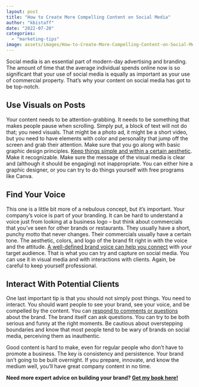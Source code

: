 ```yaml
---
layout: post
title: "How to Create More Compelling Content on Social Media"
author: "kbistaff"
date: "2022-07-20"
categories: 
  - "marketing-tips"
image: assets/images/How-to-Create-More-Compelling-Content-on-Social-Media.jpg
---
```


Social media is an essential part of modern-day advertising and branding. The amount of time that the average individual spends online now is so significant that your use of social media is equally as important as your use of commercial property. That’s why your content on social media has got to be top-notch.

## **Use Visuals on Posts**

Your content needs to be attention-grabbing. It needs to be something that makes people pause when scrolling. Simply put, a block of text will not do that; you need visuals. That might be a photo ad, it might be a short video, but you need to have elements with color and personality that jump off the screen and grab their attention. Make sure that you go along with basic graphic design principles. [Keep things simple and within a certain aesthetic](https://www.buildalifebydesign.com/blog/visual-social-media-brand-impact-strategy-with-jenny-taylor). Make it recognizable. Make sure the message of the visual media is clear and (although it should be engaging) not inappropriate. You can either hire a graphic designer, or you can try to do things yourself with free programs like Canva.

## **Find Your Voice**

This one is a little bit more of a nebulous concept, but it’s important. Your company’s voice is part of your branding. It can be hard to understand a voice just from looking at a business logo – but think about commercials that you’ve seen for other brands or restaurants. They usually have a short, punchy motto that never changes. Their commercials usually have a certain tone. The aesthetic, colors, and logo of the brand fit right in with the voice and the attitude. [A well-defined brand voice can help you connect](https://blog.finchbrands.com/what-is-brand-voice) with your target audience. That is what you can try and capture on social media. You can use it in visual media and with interactions with clients. Again, be careful to keep yourself professional.

## **Interact With Potential Clients**

One last important tip is that you should not simply post things. You need to interact. You should want people to see your brand, see your voice, and be compelled by the content. You can [respond to comments or questions](https://chainlinkmarketing.com/interact-customers-social-media/) about the brand. The brand itself can ask questions. You can try to be both serious and funny at the right moments. Be cautious about overstepping boundaries and know that most people tend to be wary of brands on social media, perceiving them as inauthentic.

Good content is hard to make, even for regular people who don’t have to promote a business. The key is consistency and persistence. Your brand isn’t going to be built overnight. If you prepare, innovate, and know the medium well, you’ll have great company content in no time.

**Need more expert advice on building your brand? [Get my book here!](https://ebook.katebagoy.com/lto)**

